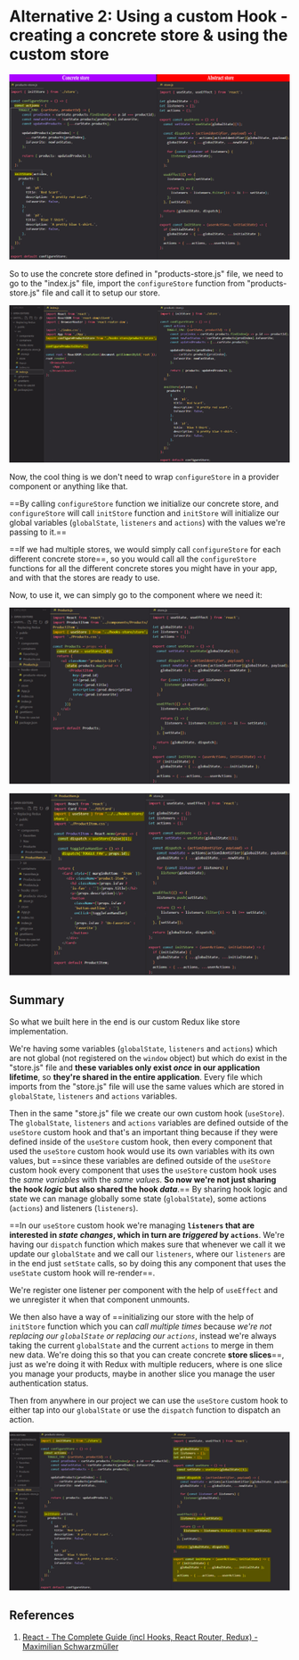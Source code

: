 # Alternative 2: Using a custom Hook - creating a concrete store & using the custom store

![Replace_Redux_with_custom_hooks7](../../img/Replace_Redux_with_custom_hooks7.jpg)

So to use the concrete store defined in "products-store.js" file, we need to go to the "index.js" file, import the `configureStore` function from "products-store.js" file and call it to setup our store.

![Replace_Redux_with_custom_hooks8](../../img/Replace_Redux_with_custom_hooks8.jpg)

Now, the cool thing is we don't need to wrap `configureStore` in a provider component or anything like that. 

==By calling `configureStore` function we initialize our concrete store, and `configureStore` will call `initStore` function and `initStore` will initialize our global variables (`globalState`, `listeners` and `actions`) with the values we're passing to it.==

==If we had multiple stores, we would simply call `configureStore` for each different concrete store==, so you would call all the `configureStore` functions for all the different concrete stores you might have in your app, and with that the stores are ready to use.

Now, to use it, we can simply go to the component where we need it:

![Replace_Redux_with_custom_hooks9](../../img/Replace_Redux_with_custom_hooks9.jpg)

![Replace_Redux_with_custom_hooks10](../../img/Replace_Redux_with_custom_hooks10.jpg)

## Summary

So what we built here in the end is our custom Redux like store implementation.

We're having some variables (`globalState`, `listeners` and `actions`) which are not global (not registered on the `window` object) but which do exist in the "store.js" file and **these variables only exist _once_ in our application lifetime**, so **they're shared in the entire application**. Every file which imports from the "store.js" file will use the same values which are stored in `globalState`, `listeners` and `actions` variables.

Then in the same "store.js" file we create our own custom hook (`useStore`). The `globalState`, `listeners` and `actions` variables are defined outside of the `useStore` custom hook and that's an important thing because if they were defined inside of the `useStore` custom hook, then every component that used the `useStore` custom hook would use its own variables with its own values, but ==since these variables are defined outside of the `useStore` custom hook every component that uses the `useStore` custom hook uses the _same variables_ with the _same values_. **So now we're not just sharing the hook _logic_ but also shared the hook _data_**.== By sharing hook logic and state we can manage globally some state (`globalState`), some actions (`actions`) and listeners  (`listeners`). 

==In our `useStore` custom hook we're managing **`listeners` that are interested in _state changes_, which in turn are _triggered_ by `actions`**. We're having our `dispatch` function which makes sure that whenever we call it we update our `globalState` and we call our `listeners`, where our `listeners` are in the end just `setState` calls, so by doing this any component that uses the `useState` custom hook will re-render==.

We're register one listener per component with the help of `useEffect` and we unregister it when that component unmounts.

We then also have a way of ==initializing our store with the help of `initStore` function which you can _call multiple times_ because _we're not replacing our `globalState` or replacing our `actions`_, instead we're always taking the current `globalState` and the current `actions` to merge in them new data. We're doing this so that you can create concrete **store slices**==, just as we're doing it with Redux with multiple reducers, where is one slice you manage your products, maybe in another slice you manage the user authentication status.

Then from anywhere in our project we can use the `useStore` custom hook to either tap into our `globalState` or use the `dispatch` function to dispatch an action.

![m](../../img/Replace_Redux_with_custom_hooks6.jpg)

## References

1. [React - The Complete Guide (incl Hooks, React Router, Redux) - Maximilian Schwarzmüller](https://www.udemy.com/course/react-the-complete-guide-incl-redux/)